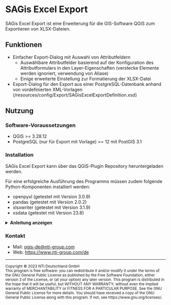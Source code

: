 # SAGis Excel Export

SAGis Excel Export ist eine Erweiterung für die GIS-Software QGIS zum Exportieren von XLSX-Dateien.

## Funktionen

- Einfacher Export-Dialog mit Auswahl von Attributfeldern
  - Auswählbare Attributfelder basierend auf der Konfiguration des Attributformulars in den Layer-Eigenschaften (verstecke Elemente werden ignoriert, verwendung von Aliase)
  - Einige erweiterte Einstellung zur Formatierung der XLSX-Datei
- Export-Dialog für den Export aus einer PostgreSQL-Datenbank anhand von vordefinierten XML-Vorlagen (/resources/config/Export/SAGisExcelExportDefinition.xsd)

## Nutzung

### Software-Voraussetzungen

- QGIS >= 3.28.12
- PostgreSQL (nur für Export mit Vorlage) >= 12 mit PostGIS 3.1

### Installation

SAGis Excel Export kann über das QGIS-Plugin Repository heruntergeladen werden.

Für eine erfolgreiche Ausführung des Programms müssen zudem folgende Python-Komponenten installiert werden:
- openpyxl (getestet mit Version 3.0.9)
- pandas (getestet mit Version 2.0.2)
- xlsxwriter (getestet mit Version 3.1.9)
- xsdata (getestet mit Version 23.8)

<details><summary><b>Anleitung anzeigen</b></summary>

1. Suchen Sie das Installationsverzeichnis von QGIS (Zumeist `C:\OSGeo4W\` oder `C:\Program Files\QGIS 3.*'`)

2. Im Verzeichnis befindet sich die _OSGeo4W-Shell_ (Datei mit dem Namen `OSGeo4W.bat`). Starten Sie die _OSGeo4W-Shell_ und führen Sie den folgenden Befehl im sich öffnenden Programm aus:

  ```sh
  o4w_env & python3 -m pip install openpyxl pandas xlsxwriter xsdata
  ```
</details>

### Kontakt
- Mail: qgis-de@nti-group.com
- Web: https://www.nti-group.com/de
---

<sup>
Copyright © 2023 NTI Deutschland GmbH
</sup></br>
<sup>
This program is free software: you can redistribute it and/or modify
it under the terms of the GNU General Public License as published by
the Free Software Foundation, either version 3 of the License, or
(at your option) any later version.
</sup>
<sup>
This program is distributed in the hope that it will be useful,
but WITHOUT ANY WARRANTY; without even the implied warranty of
MERCHANTABILITY or FITNESS FOR A PARTICULAR PURPOSE.  See the
GNU General Public License for more details.
</sup>
<sup>
You should have received a copy of the GNU General Public License
along with this program.  If not, see https://www.gnu.org/licenses/.
</sup>